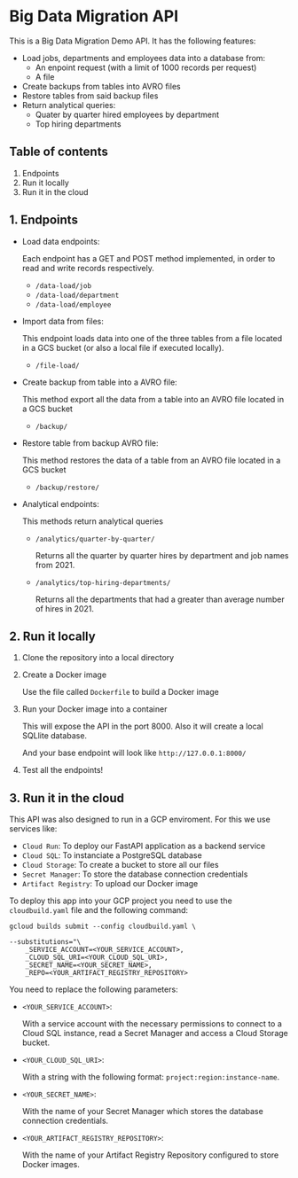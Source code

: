 # Big Data Migration API

This is a Big Data Migration Demo API. It has the following features:

- Load jobs, departments and employees data into a database from:
    - An enpoint request (with a limit of 1000 records per request)
    - A file 
 - Create backups from tables into AVRO files
 - Restore tables from said backup files
 - Return analytical queries:
    - Quater by quarter hired employees by department
    - Top hiring departments

## Table of contents

1. Endpoints
2. Run it locally
3. Run it in the cloud


## 1. Endpoints

* Load data endpoints:

    Each endpoint has a GET and POST method implemented, in order to read and write records respectively.

    - <code>/data-load/job</code>
    - <code>/data-load/department</code>
    - <code>/data-load/employee</code>

* Import data from files:
    
    This endpoint loads data into one of the three tables from a file located in a GCS bucket (or also a local file if executed locally).

    - <code>/file-load/</code>

* Create backup from table into a AVRO file:

    This method export all the data from a table into an AVRO file located in a GCS bucket
    - <code>/backup/</code>


* Restore table from backup AVRO file:

    This method restores the data of a table from an AVRO file located in a GCS bucket

    - <code>/backup/restore/</code>

* Analytical endpoints:

    This methods return analytical queries

    - <code>/analytics/quarter-by-quarter/</code>

        Returns all the quarter by quarter hires by department and job names from 2021.

    - <code>/analytics/top-hiring-departments/</code>

        Returns all the departments that had a greater than average number of hires in 2021.


## 2. Run it locally

1. Clone the repository into a local directory

2. Create a Docker image

    Use the file called `Dockerfile` to build a Docker image

3. Run your Docker image into a container
    
    This will expose the API in the port 8000.
    Also it will create a local SQLlite database.

    And your base endpoint will look like `http://127.0.0.1:8000/`


4. Test all the endpoints!

## 3. Run it in the cloud

This API was also designed to run in a GCP enviroment.
For this we use services like:
- `Cloud Run`: To deploy our FastAPI application as a backend service
- `Cloud SQL`: To instanciate a PostgreSQL database
- `Cloud Storage`: To create a bucket to store all our files
- `Secret Manager`: To store the database connection credentials
- `Artifact Registry`: To upload our Docker image

To deploy this app into your GCP project you need to use the `cloudbuild.yaml` file and the following command:

```
gcloud builds submit --config cloudbuild.yaml \ 

--substitutions="\
    _SERVICE_ACCOUNT=<YOUR_SERVICE_ACCOUNT>,
    _CLOUD_SQL_URI=<YOUR_CLOUD_SQL_URI>,
    _SECRET_NAME=<YOUR_SECRET_NAME>,
    _REPO=<YOUR_ARTIFACT_REGISTRY_REPOSITORY>
```

You need to replace the following parameters:

- `<YOUR_SERVICE_ACCOUNT>`: 

    With a service account with the necessary permissions to connect to a Cloud SQL instance, read a Secret Manager and access a Cloud Storage bucket.

- `<YOUR_CLOUD_SQL_URI>`: 

    With a string with the following format: `project:region:instance-name`.

- `<YOUR_SECRET_NAME>`: 

    With the name of your Secret Manager which stores the database connection credentials.

- `<YOUR_ARTIFACT_REGISTRY_REPOSITORY>`: 

    With the name of your Artifact Registry Repository configured to store Docker images.
